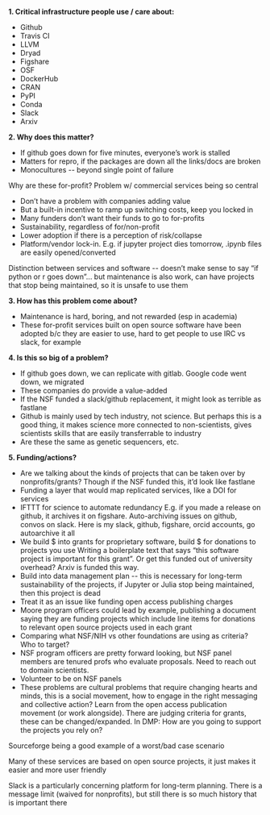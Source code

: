 **1. Critical infrastructure people use / care about:**

- Github
- Travis CI
- LLVM
- Dryad
- Figshare
- OSF
- DockerHub
- CRAN
- PyPI
- Conda
- Slack
- Arxiv

**2. Why does this matter?**

- If github goes down for five minutes, everyone’s work is stalled
- Matters for repro, if the packages are down all the links/docs are broken
- Monocultures -- beyond single point of failure

Why are these for-profit? Problem w/ commercial services being so central

- Don’t have a problem with companies adding value
- But a built-in incentive to ramp up switching costs, keep you locked in
- Many funders don’t want their funds to go to for-profits
- Sustainability, regardless of for/non-profit
- Lower adoption if there is a perception of risk/collapse
- Platform/vendor lock-in. E.g. if jupyter project dies tomorrow, .ipynb files are easily opened/converted

Distinction between services and software -- 	doesn’t make sense to say “if python or r goes down”... but maintenance is also work, can have projects that stop being maintained, so it is unsafe to use them


**3. How has this problem come about?**

- Maintenance is hard, boring, and not rewarded (esp in academia)
- These for-profit services built on open source software have been adopted b/c they are easier to use, hard to get people to use IRC vs slack, for example
	
**4. Is this so big of a problem?**

- If github goes down, we can replicate with gitlab. Google code went down, we migrated
- These companies do provide a value-added
- If the NSF funded a slack/github replacement, it might look as terrible as fastlane
- Github is mainly used by tech industry, not science. But perhaps this is a good thing, it makes science more connected to non-scientists, gives scientists skills that are easily transferrable to industry
- Are these the same as genetic sequencers, etc.

**5. Funding/actions?**

- Are we talking about the kinds of projects that can be taken over by nonprofits/grants? Though if the NSF funded this, it’d look like fastlane 
- Funding a layer that would map replicated services, like a DOI for services
- IFTTT for science to automate redundancy 
	E.g. if you made a release on github, it archives it on figshare. Auto-archiving issues on github, convos on slack. 	Here is my slack, github, figshare, orcid accounts, go autoarchive it all
- We build $ into grants for proprietary software, build $ for donations to projects you use
	Writing a boilerplate text that says “this software project is important for this grant”. Or get this funded out of university overhead? Arxiv is funded this way.
- Build into data management plan -- this is necessary for long-term sustainability of the projects, if Jupyter or Julia stop being maintained, then this project is dead
- Treat it as an issue like funding open access publishing charges
- Moore program officers could lead by example, publishing a document saying they are funding projects which include line items for donations to relevant open source projects used in each grant
- Comparing what NSF/NIH vs other foundations are using as criteria?
	Who to target?
- NSF program officers are pretty forward looking, but NSF panel members are tenured profs who evaluate proposals. Need to reach out to domain scientists.
- Volunteer to be on NSF panels
- These problems are cultural problems that require changing hearts and minds, this is a social movement, how to engage in the right messaging and collective action? Learn from the open access publication movement (or work alongside). There are judging criteria for grants, these can be changed/expanded. In DMP: How are you going to support the projects you rely on?
	
	
Sourceforge being a good example of a worst/bad case scenario

Many of these services are based on open source projects, it just makes it easier and more user friendly

Slack is a particularly concerning platform for long-term planning. There is a message limit (waived for nonprofits), but still there is so much history that is important there


